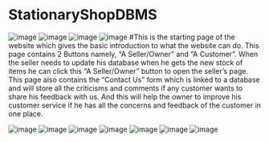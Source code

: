 # StationaryShopDBMS

![image](https://user-images.githubusercontent.com/59645978/125186949-bf4ec580-e24a-11eb-9845-29ff30e980be.png)
![image](https://user-images.githubusercontent.com/59645978/125186973-e4dbcf00-e24a-11eb-91e5-eba822d4ee72.png)
![image](https://user-images.githubusercontent.com/59645978/125186980-f2915480-e24a-11eb-9021-9a85ba89b00f.png)
![image](https://user-images.githubusercontent.com/59645978/125186985-f8873580-e24a-11eb-95a6-0f3868a52fef.png)
#This is the starting page of the website which gives the basic introduction to what the website can do. This page contains 2 Buttons namely, “A Seller/Owner” and “A Customer”.
When the seller needs to update his database when he gets the new stock of items he can click this “A Seller/Owner” button to open the seller’s page.
This page also contains the “Contact Us” form which is linked to a database and will store all the criticisms and comments if any customer wants to share his feedback with us. And this will help the owner to improve his customer service if he has all the concerns and feedback of the customer in one place.

![image](https://user-images.githubusercontent.com/59645978/125186997-0472f780-e24b-11eb-83cb-c3eba3b62a42.png)
![image](https://user-images.githubusercontent.com/59645978/125187006-0937ab80-e24b-11eb-8068-31243f638262.png)
![image](https://user-images.githubusercontent.com/59645978/125187016-13f24080-e24b-11eb-88ad-5da4dd802d1b.png)
![image](https://user-images.githubusercontent.com/59645978/125187019-194f8b00-e24b-11eb-8d52-6f295ecccf34.png)
![image](https://user-images.githubusercontent.com/59645978/125187031-22d8f300-e24b-11eb-98a3-b44add104313.png)
![image](https://user-images.githubusercontent.com/59645978/125187035-2bc9c480-e24b-11eb-8c28-50e986ba97bd.png)
![image](https://user-images.githubusercontent.com/59645978/125187038-31270f00-e24b-11eb-9d4e-80a3cf5650ce.png)
